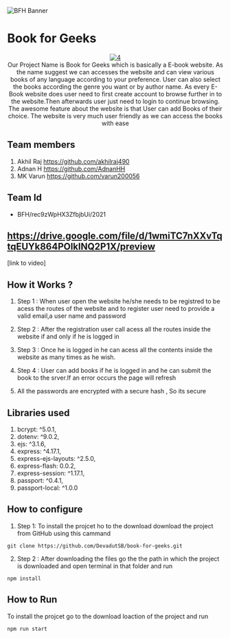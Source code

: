 ![BFH Banner](https://trello-attachments.s3.amazonaws.com/542e9c6316504d5797afbfb9/542e9c6316504d5797afbfc1/39dee8d993841943b5723510ce663233/Frame_19.png)

 # Book for Geeks
<p align="center">
  <a align="center" href="https://imgbb.com/"><img src="https://i.ibb.co/kQLj52f/4.png" alt="4"></a>
<br>
Our Project Name is Book for Geeks which  is basically a E-book website. 
As the name suggest we can accesses the website and can view various books of any language according to your preference. User can also select the books according the genre you want or by author name. 
As every E-Book website does user need to first create account to browse further in to the website.Then afterwards user just need to login to continue browsing.
The awesome feature about the website is that User can  add Books of their choice. The website is very much user friendly as we can access the books with ease
</p>

## Team members
1. Akhil Raj https://github.com/akhilraj490
2.  Adnan H https://github.com/AdnanHH
3.  MK Varun https://github.com/varun200056 
## Team Id
- BFH/rec9zWpHX3ZfbjbUi/2021
## https://drive.google.com/file/d/1wmiTC7nXXvTqtqEUYk864POlklNQ2P1X/preview
[link to video]
## How it Works ?

1. Step 1 : When user open the website he/she needs to be registred to be acess the routes of the website and to register user need to provide a valid email,a user name and password

2. Step 2 : After the registration user call acess all the routes inside the website if and only if he is logged in 

3. Step 3 : Once he is logged in he can acess all the contents inside the website as many times as he wish.

4.  Step 4 : User can add books if he is logged in and he can submit the book to the srver.If an error occurs the page will refresh

5. All the passwords are encrypted with a secure hash , So its secure 
## Libraries used
1. bcrypt: ^5.0.1,
2. dotenv: ^9.0.2,
3. ejs: ^3.1.6,
4. express: ^4.17.1,
5. express-ejs-layouts: ^2.5.0,
6. express-flash: 0.0.2,
7. express-session: ^1.17.1,
8. passport: ^0.4.1,
9. passport-local: ^1.0.0
## How to configure

1. Step 1:  To install the projcet ho to the download download the project from GitHub using this cammand
```console
git clone https://github.com/DevadutSB/book-for-geeks.git
```
2. Step 2 : After downloading the files go the the path in which the project is downloaded and open terminal in that folder and run 
```console
npm install
```

## How to Run
To install the projcet go to the download loaction of the project and run
```console
npm run start 
```
